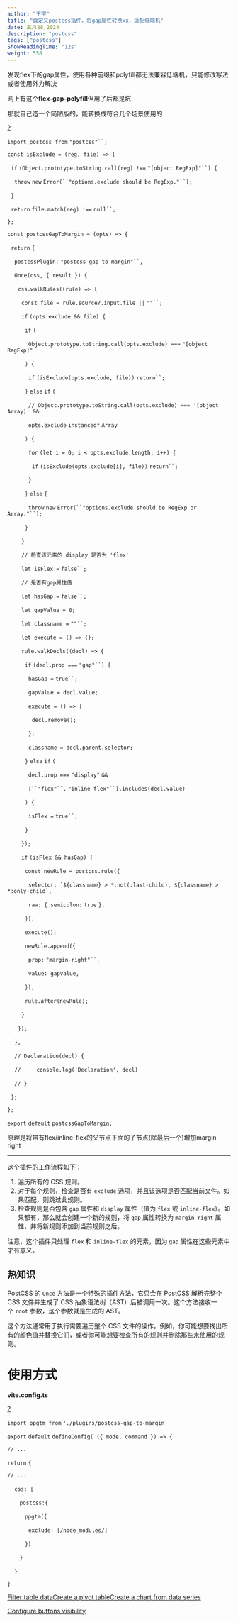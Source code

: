 ```yaml
---
author: "王宇"
title: "自定义postcss插件，将gap属性转换xx，适配低端机"
date: 五月28,2024
description: "postcss"
tags: ["postcss"]
ShowReadingTime: "12s"
weight: 558
---
```

发现flex下的gap属性，使用各种前缀和polyfill都无法兼容低端机，只能修改写法或者使用外力解决

网上有这个**flex-gap-polyfill**但用了后都是坑

那就自己造一个简陋版的，能转换成符合几个场景使用的

[?](#)

`import postcss from` `"postcss"``;`

`const isExclude = (reg, file) => {`

  `if` `(Object.prototype.toString.call(reg) !==` `"[object RegExp]"``) {`

    `throw` `new` `Error(``"options.exclude should be RegExp."``);`

  `}`

  `return` `file.match(reg) !==` `null``;`

`};`

`const postcssGapToMargin = (opts) => {`

  `return` `{`

    `postcssPlugin:` `"postcss-gap-to-margin"``,`

    `Once(css, { result }) {`

      `css.walkRules((rule) => {`

        `const file = rule.source?.input.file ||` `""``;`

        `if` `(opts.exclude && file) {`

          `if` `(`

            `Object.prototype.toString.call(opts.exclude) ===` `"[object RegExp]"`

          `) {`

            `if` `(isExclude(opts.exclude, file))` `return``;`

          `}` `else` `if` `(`

            `// Object.prototype.toString.call(opts.exclude) === '[object Array]' &&`

            `opts.exclude` `instanceof` `Array`

          `) {`

            `for` `(let i = 0; i < opts.exclude.length; i++) {`

              `if` `(isExclude(opts.exclude[i], file))` `return``;`

            `}`

          `}` `else` `{`

            `throw` `new` `Error(``"options.exclude should be RegExp or Array."``);`

          `}`

        `}`

        `// 检查该元素的 display 是否为 'flex'`

        `let isFlex =` `false``;`

        `// 是否有gap属性值`

        `let hasGap =` `false``;`

        `let gapValue = 0;`

        `let classname =` `""``;`

        `let execute = () => {};`

        `rule.walkDecls((decl) => {`

          `if` `(decl.prop ===` `"gap"``) {`

            `hasGap =` `true``;`

            `gapValue = decl.value;`

            `execute = () => {`

              `decl.remove();`

            `};`

            `classname = decl.parent.selector;`

          `}` `else` `if` `(`

            `decl.prop ===` `"display"` `&&`

            `[``"flex"``,` `"inline-flex"``].includes(decl.value)`

          `) {`

            `isFlex =` `true``;`

          `}`

        `});`

        `if` `(isFlex && hasGap) {`

          `const newRule = postcss.rule({`

            ``selector: `${classname} > *:not(:last-child), ${classname} > *:only-child`,``

            `raw: { semicolon:` `true` `},`

          `});`

          `execute();`

          `newRule.append({`

            `prop:` `"margin-right"``,`

            `value: gapValue,`

          `});`

          `rule.after(newRule);`

        `}`

      `});`

    `},`

    `// Declaration(decl) {`

    `//     console.log('Declaration', decl)`

    `// }`

  `};`

`};`

`export` `default` `postcssGapToMargin;`

原理是将带有flex/inline-flex的父节点下面的子节点(除最后一个)增加margin-right

* * *

这个插件的工作流程如下：

1.  遍历所有的 CSS 规则。
2.  对于每个规则，检查是否有 `exclude` 选项，并且该选项是否匹配当前文件。如果匹配，则跳过此规则。
3.  检查规则是否包含 `gap` 属性和 `display` 属性（值为 `flex` 或 `inline-flex`）。如果都有，那么就会创建一个新的规则，将 `gap` 属性转换为 `margin-right` 属性，并将新规则添加到当前规则之后。

注意，这个插件只处理 `flex` 和 `inline-flex` 的元素，因为 `gap` 属性在这些元素中才有意义。

  

热知识
---

PostCSS 的 `Once` 方法是一个特殊的插件方法，它只会在 PostCSS 解析完整个 CSS 文件并生成了 CSS 抽象语法树（AST）后被调用一次。这个方法接收一个 `root` 参数，这个参数就是生成的 AST。

这个方法通常用于执行需要遍历整个 CSS 文件的操作。例如，你可能想要找出所有的颜色值并替换它们，或者你可能想要检查所有的规则并删除那些未使用的规则。

  

  

使用方式
====

**vite.config.ts**

[?](#)

`import ppgtm from` `'./plugins/postcss-gap-to-margin'`

`export` `default` `defineConfig( ({ mode, command }) => {`

`// ...`

`return` `{`

`// ...`

    `css: {`

       `postcss:{`

          `ppgtm({`

            `exclude: [/node_modules/]`

          `})`

       `}`

    `}`

`}`

  

[Filter table data](#)[Create a pivot table](#)[Create a chart from data series](#)

[Configure buttons visibility](/users/tfac-settings.action)